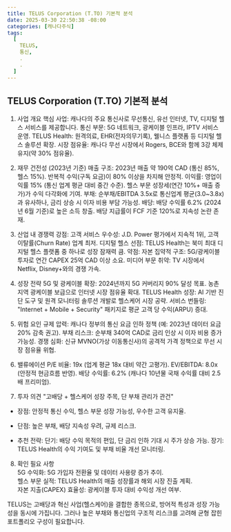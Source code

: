 ```yaml
---
title: TELUS Corporation (T.TO) 기본적 분석
date: 2025-03-30 22:50:38 -08:00
categories: [캐나다주식]
tags:
  [
    TELUS,
    통신,
    .
    .
  ]
---
```


## TELUS Corporation (T.TO) 기본적 분석

1. 사업 개요
핵심 사업: 캐나다의 주요 통신사로 무선통신, 유선 인터넷, TV, 디지털 헬스 서비스를 제공합니다.
통신 부문: 5G 네트워크, 광케이블 인프라, IPTV 서비스 운영.
TELUS Health: 원격의료, EHR(전자의무기록), 웰니스 플랫폼 등 디지털 헬스 솔루션 확장.
시장 점유율: 캐나다 무선 시장에서 Rogers, BCE와 함께 3강 체제 유지(약 30% 점유율).


2. 재무 건전성 (2023년 기준)
매출 구조:
2023년 매출 약 190억 CAD (통신 85%, 헬스 15%).
반복적 수익(구독 요금)이 80% 이상을 차지해 안정적.
이익률:
영업이익률 15% (통신 업계 평균 대비 중간 수준).
헬스 부문 성장세(연간 10%+ 매출 증가)가 수익 다각화에 기여.
부채:
순부채/EBITDA 3.5x로 통신업계 평균(3.0~3.8x)과 유사하나, 금리 상승 시 이자 비용 부담 가능성.
배당:
배당 수익률 6.2% (2024년 6월 기준)로 높은 소득 창출.
배당 지급률이 FCF 기준 120%로 지속성 논란 존재.


3. 산업 내 경쟁력
강점:
고객 서비스 우수성: J.D. Power 평가에서 지속적 1위, 고객 이탈률(Churn Rate) 업계 최저.
디지털 헬스 선점: TELUS Health는 북미 최대 디지털 헬스 플랫폼 중 하나로 성장 잠재력 큼.
약점:
자본 집약적 구조: 5G/광케이블 투자로 연간 CAPEX 25억 CAD 이상 소요.
미디어 부문 취약: TV 시장에서 Netflix, Disney+와의 경쟁 가속.


4. 성장 전략
5G 및 광케이블 확장:
2024년까지 5G 커버리지 90% 달성 목표.
농촌 지역 광케이블 보급으로 인터넷 시장 점유율 확대.
TELUS Health 성장:
AI 기반 진단 도구 및 원격 모니터링 솔루션 개발로 헬스케어 시장 공략.
서비스 번들링:
"Internet + Mobile + Security" 패키지로 평균 고객 당 수익(ARPU) 증대.


5. 위험 요인
규제 압력:
캐나다 정부의 통신 요금 인하 정책 (예: 2023년 데이터 요금 20% 감축 권고).
부채 리스크:
순부채 340억 CAD로 금리 인상 시 이자 비용 증가 가능성.
경쟁 심화:
신규 MVNO(가상 이동통신사)의 공격적 가격 정책으로 무선 시장 점유율 위협.


6. 밸류에이션
P/E 비율: 19x (업계 평균 18x 대비 약간 고평가).
EV/EBITDA: 8.0x (안정적 현금흐름 반영).
배당 수익률: 6.2% (캐나다 10년물 국채 수익률 대비 2.5배 프리미엄).


7. 투자 의견
"고배당 + 헬스케어 성장 주목, 단 부채 관리가 관건"


  * 장점:
  안정적 통신 수익, 헬스 부문 성장 가능성, 우수한 고객 유지율.  

  * 단점:
  높은 부채, 배당 지속성 우려, 규제 리스크.  

  * 추천 전략:
  단기: 배당 수익 목적의 편입, 단 금리 인하 기대 시 주가 상승 가능.
  장기: TELUS Health의 수익 기여도 및 부채 비율 개선 모니터링.


8. 확인 필요 사항  
5G 수익화: 5G 가입자 전환율 및 데이터 사용량 증가 추이.  
헬스 부문 실적: TELUS Health의 매출 성장률과 해외 시장 진출 계획.  
자본 지출(CAPEX) 효율성: 광케이블 투자 대비 수익성 개선 여부.  


TELUS는 고배당과 혁신 사업(헬스케어)을 결합한 종목으로, 방어적 특성과 성장 가능성을 동시에 가집니다. 그러나 높은 부채와 통신업의 구조적 리스크를 고려해 균형 잡힌 포트폴리오 구성이 필요합니다.